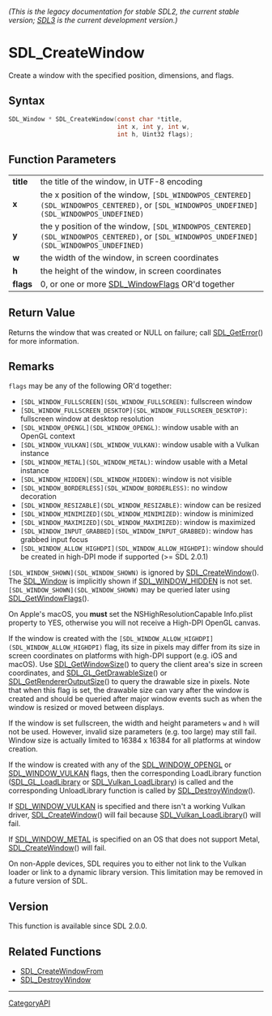 ###### (This is the legacy documentation for stable SDL2, the current stable version; [SDL3](https://wiki.libsdl.org/SDL3/) is the current development version.)
# SDL_CreateWindow

Create a window with the specified position, dimensions, and flags.

## Syntax

```c
SDL_Window * SDL_CreateWindow(const char *title,
                              int x, int y, int w,
                              int h, Uint32 flags);

```

## Function Parameters

|               |                                                                                                                                           |
| ------------- | ----------------------------------------------------------------------------------------------------------------------------------------- |
| **title**     | the title of the window, in UTF-8 encoding                                                                                                |
| **x**         | the x position of the window, `[SDL_WINDOWPOS_CENTERED](SDL_WINDOWPOS_CENTERED)`, or `[SDL_WINDOWPOS_UNDEFINED](SDL_WINDOWPOS_UNDEFINED)` |
| **y**         | the y position of the window, `[SDL_WINDOWPOS_CENTERED](SDL_WINDOWPOS_CENTERED)`, or `[SDL_WINDOWPOS_UNDEFINED](SDL_WINDOWPOS_UNDEFINED)` |
| **w**         | the width of the window, in screen coordinates                                                                                            |
| **h**         | the height of the window, in screen coordinates                                                                                           |
| **flags**     | 0, or one or more [SDL_WindowFlags](SDL_WindowFlags) OR'd together                                                                        |

## Return Value

Returns the window that was created or NULL on failure; call
[SDL_GetError](SDL_GetError)() for more information.

## Remarks

`flags` may be any of the following OR'd together:

- `[SDL_WINDOW_FULLSCREEN](SDL_WINDOW_FULLSCREEN)`: fullscreen window
- `[SDL_WINDOW_FULLSCREEN_DESKTOP](SDL_WINDOW_FULLSCREEN_DESKTOP)`:
  fullscreen window at desktop resolution
- `[SDL_WINDOW_OPENGL](SDL_WINDOW_OPENGL)`: window usable with an OpenGL
  context
- `[SDL_WINDOW_VULKAN](SDL_WINDOW_VULKAN)`: window usable with a Vulkan
  instance
- `[SDL_WINDOW_METAL](SDL_WINDOW_METAL)`: window usable with a Metal
  instance
- `[SDL_WINDOW_HIDDEN](SDL_WINDOW_HIDDEN)`: window is not visible
- `[SDL_WINDOW_BORDERLESS](SDL_WINDOW_BORDERLESS)`: no window decoration
- `[SDL_WINDOW_RESIZABLE](SDL_WINDOW_RESIZABLE)`: window can be resized
- `[SDL_WINDOW_MINIMIZED](SDL_WINDOW_MINIMIZED)`: window is minimized
- `[SDL_WINDOW_MAXIMIZED](SDL_WINDOW_MAXIMIZED)`: window is maximized
- `[SDL_WINDOW_INPUT_GRABBED](SDL_WINDOW_INPUT_GRABBED)`: window has
  grabbed input focus
- `[SDL_WINDOW_ALLOW_HIGHDPI](SDL_WINDOW_ALLOW_HIGHDPI)`: window should be
  created in high-DPI mode if supported (>= SDL 2.0.1)

`[SDL_WINDOW_SHOWN](SDL_WINDOW_SHOWN)` is ignored by
[SDL_CreateWindow](SDL_CreateWindow)(). The [SDL_Window](SDL_Window) is
implicitly shown if [SDL_WINDOW_HIDDEN](SDL_WINDOW_HIDDEN) is not set.
`[SDL_WINDOW_SHOWN](SDL_WINDOW_SHOWN)` may be queried later using
[SDL_GetWindowFlags](SDL_GetWindowFlags)().

On Apple's macOS, you **must** set the NSHighResolutionCapable Info.plist
property to YES, otherwise you will not receive a High-DPI OpenGL canvas.

If the window is created with the
`[SDL_WINDOW_ALLOW_HIGHDPI](SDL_WINDOW_ALLOW_HIGHDPI)` flag, its size in
pixels may differ from its size in screen coordinates on platforms with
high-DPI support (e.g. iOS and macOS). Use
[SDL_GetWindowSize](SDL_GetWindowSize)() to query the client area's size in
screen coordinates, and [SDL_GL_GetDrawableSize](SDL_GL_GetDrawableSize)()
or [SDL_GetRendererOutputSize](SDL_GetRendererOutputSize)() to query the
drawable size in pixels. Note that when this flag is set, the drawable size
can vary after the window is created and should be queried after major
window events such as when the window is resized or moved between displays.

If the window is set fullscreen, the width and height parameters `w` and
`h` will not be used. However, invalid size parameters (e.g. too large) may
still fail. Window size is actually limited to 16384 x 16384 for all
platforms at window creation.

If the window is created with any of the
[SDL_WINDOW_OPENGL](SDL_WINDOW_OPENGL) or
[SDL_WINDOW_VULKAN](SDL_WINDOW_VULKAN) flags, then the corresponding
LoadLibrary function ([SDL_GL_LoadLibrary](SDL_GL_LoadLibrary) or
[SDL_Vulkan_LoadLibrary](SDL_Vulkan_LoadLibrary)) is called and the
corresponding UnloadLibrary function is called by
[SDL_DestroyWindow](SDL_DestroyWindow)().

If [SDL_WINDOW_VULKAN](SDL_WINDOW_VULKAN) is specified and there isn't a
working Vulkan driver, [SDL_CreateWindow](SDL_CreateWindow)() will fail
because [SDL_Vulkan_LoadLibrary](SDL_Vulkan_LoadLibrary)() will fail.

If [SDL_WINDOW_METAL](SDL_WINDOW_METAL) is specified on an OS that does not
support Metal, [SDL_CreateWindow](SDL_CreateWindow)() will fail.

On non-Apple devices, SDL requires you to either not link to the Vulkan
loader or link to a dynamic library version. This limitation may be removed
in a future version of SDL.

## Version

This function is available since SDL 2.0.0.

## Related Functions

* [SDL_CreateWindowFrom](SDL_CreateWindowFrom)
* [SDL_DestroyWindow](SDL_DestroyWindow)

----
[CategoryAPI](CategoryAPI)

